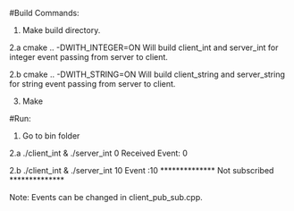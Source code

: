 #Build Commands:

1. Make build directory.

2.a cmake .. -DWITH_INTEGER=ON
Will build client_int and server_int for integer event passing from server to client.

2.b cmake .. -DWITH_STRING=ON
Will build client_string and server_string for string event passing from server to client.

3. Make

#Run:

1. Go to bin folder

2.a 
./client_int & ./server_int 0
Received Event: 0

2.b
./client_int & ./server_int 10
Event :10 ************** Not subscribed ************** 

Note:
Events can be changed in client_pub_sub.cpp.
